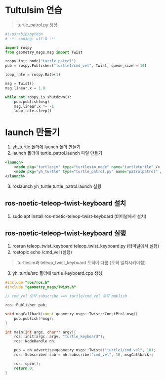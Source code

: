 # Tultulsim 연습
> turtle_patrol.py 생성
```py
#!/usr/bin/python
# -*- coding: utf-8 -*-

import rospy
from geometry_msgs.msg import Twist

rospy.init_node("turtle_patrol")
pub = rospy.Publisher("turtle1/cmd_vel", Twist, queue_size = 10)

loop_rate = rospy.Rate(1)

msg = Twist()
msg.linear.x = 1.0

while not rospy.is_shutdown():
    pub.publish(msg)
    msg.linear.x *= -1
    loop_rate.sleep()
```
# launch 만들기
1. yh_turtle 폴더에 launch 폴더 만들기
2. launch 폴더에 turtle_patrol.launch 파일 만들기
```xml
<launch>
    <node pkg="turtlesim" type="turtlesim_node" name="turtleturtle" />
    <node pkg="yh_turtle" type="turtle_patrol.py" name="patrolpatrol" />
</launch>
```
3. roslaunch yh_turtle turtle_patrol.launch 실행
## ros-noetic-teleop-twist-keyboard 설치
1. sudo apt install ros-noetic-teleop-twist-keyboard (터미널에서 설치)
## ros-noetic-teleop-twist-keyboard 실행
1. rosrun teleop_twist_keyboard teleop_twist_keyboard.py (터미널에서 실행)
2. rostopic echo /cmd_vel (실행)
> turtlesim과 teleop_twist_keyboard 토픽이 다름 (토픽 일치시켜야함)
3. yh_turtle/src 폴더에 turtle_keyboard.cpp 생성
```cpp
#include "ros/ros.h"
#include "geometry_msgs/Twist.h"

// cmd_vel 토픽 subscribe ==> turtle/cmd_vel 토픽 publish

ros::Publisher pub;

void msgCallback(const geometry_msgs::Twist::ConstPtr& msg){
    pub.publish(*msg);
}

int main(int argc, char** argv){
    ros::init(argc, argv, "turtle_keyboard");
    ros::NodeHandle nh;

    pub = nh.advertise<geometry_msgs::Twist>("turtle1/cmd_vel", 10);
    ros::Subscriber sub = nh.subscribe("cmd_vel", 10, msgCallback);

    ros::spin();
    return 0;
}
```
